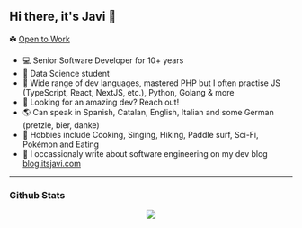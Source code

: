 <!--```js
const devLog = {
  title: "It's Super Effective!",
  url: 'https://blog.itsjavi.com',
  author: 'Javier Aguilar',
  about: 'Softwate and Game Development, Technology',
  awesomeness: "🦄✨"
}

```
-->

## Hi there, it's Javi 👋

☘️ [Open to Work](https://www.linkedin.com/in/itsjavi/)

- 💻 Senior Software Developer for 10+ years
- 🔬 Data Science student
- 🌱 Wide range of dev languages, mastered PHP but I often practise JS (TypeScript, React, NextJS, etc.), Python, Golang & more
- 🚀 Looking for an amazing dev? Reach out!
- 🌎 Can speak in Spanish, Catalan, English, Italian and some German (pretzle, bier, danke)
- 🙉 Hobbies include Cooking, Singing, Hiking, Paddle surf, Sci-Fi, Pokémon and Eating
- 📝 I occassionaly write about software engineering on my dev blog [blog.itsjavi.com](https://blog.itsjavi.com)

<hr />

### Github Stats

<div style="align:center;" align="center">
  <center>
    <img align="center" src="https://github-readme-stats.vercel.app/api/?username=itsjavi&theme=nord&show_icons=true&count_private=true" />
  </center>
</div>
